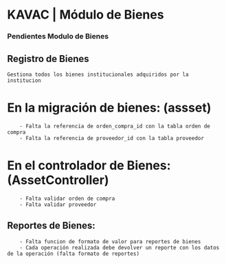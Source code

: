 # KAVAC | Módulo de Bienes

### Pendientes Modulo de Bienes

## Registro de Bienes
	Gestiona todos los bienes institucionales adquiridos por la institucion

# En la migración de bienes: (assset)

		- Falta la referencia de orden_compra_id con la tabla orden de compra
		- Falta la referencia de proveedor_id con la tabla proveedor

# En el controlador de Bienes: (AssetController)

		- Falta validar orden de compra
		- Falta validar proveedor

## Reportes de Bienes:

		- Falta funcion de formato de valor para reportes de bienes
		- Cada operación realizada debe devolver un reporte con los datos de la operación (falta formato de reportes)
